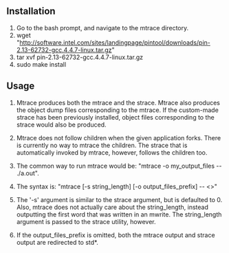 Installation
------------

1. Go to the bash prompt, and navigate to the mtrace directory.
2. wget "http://software.intel.com/sites/landingpage/pintool/downloads/pin-2.13-62732-gcc.4.4.7-linux.tar.gz"
3. tar xvf pin-2.13-62732-gcc.4.4.7-linux.tar.gz
4. sudo make install

Usage
-----
1. Mtrace produces both the mtrace and the strace. Mtrace also produces the object dump files corresponding to the mtrace. If the custom-made strace has been previously installed, object files corresponding to the strace would also be produced.

2. Mtrace does not follow children when the given application forks. There is currently no way to mtrace the children. The strace that is automatically invoked by mtrace, however, follows the children too.

3. The common way to run mtrace would be: "mtrace -o my_output_files -- ./a.out".

4. The syntax is: "mtrace [-s string_length] [-o output_files_prefix] -- <<actual application command>>"

5. The '-s' argument is similar to the strace argument, but is defaulted to 0. Also, mtrace does not actually care about the string_length, instead outputting the first word that was written in an mwrite. The string_length argument is passed to the strace utility, however.

6. If the output_files_prefix is omitted, both the mtrace output and strace output are redirected to std*.
